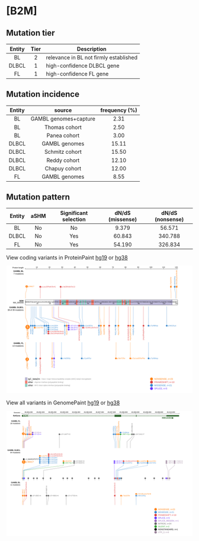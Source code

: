 # [B2M]

## Mutation tier

|Entity|Tier|Description                           |
|:------:|:----:|--------------------------------------|
|BL    |2   |relevance in BL not firmly established|
|DLBCL |1   |high-confidence DLBCL gene            |
|FL    |1   |high-confidence FL gene               |
## Mutation incidence

|Entity|source               |frequency (%)|
|:------:|:---------------------:|:-------------:|
|BL    |GAMBL genomes+capture| 2.31        |
|BL    |Thomas cohort        | 2.50        |
|BL    |Panea cohort         | 3.00        |
|DLBCL |GAMBL genomes        |15.11        |
|DLBCL |Schmitz cohort       |15.50        |
|DLBCL |Reddy cohort         |12.10        |
|DLBCL |Chapuy cohort        |12.00        |
|FL    |GAMBL genomes        | 8.55        |

## Mutation pattern

|Entity|aSHM|Significant selection|dN/dS (missense)|dN/dS (nonsense)|
|:------:|:----:|:---------------------:|:----------------:|:----------------:|
|BL    |No  |No                   | 9.379          | 56.571         |
|DLBCL |No  |Yes                  |60.843          |340.788         |
|FL    |No  |Yes                  |54.190          |326.834         |




View coding variants in ProteinPaint [hg19](https://www.bcgsc.ca/downloads/morinlab/GAMBL/test/genes/B2M_protein.html)  or [hg38](https://www.bcgsc.ca/downloads/morinlab/GAMBL/test/genes/B2M_protein_hg38.html)

![image](images/proteinpaint/B2M_NM_004048.svg)

View all variants in GenomePaint [hg19](https://www.bcgsc.ca/downloads/morinlab/GAMBL/test/genes/B2M.html)  or [hg38](https://www.bcgsc.ca/downloads/morinlab/GAMBL/test/genes/B2M_hg38.html)

![image](images/proteinpaint/B2M.svg)

